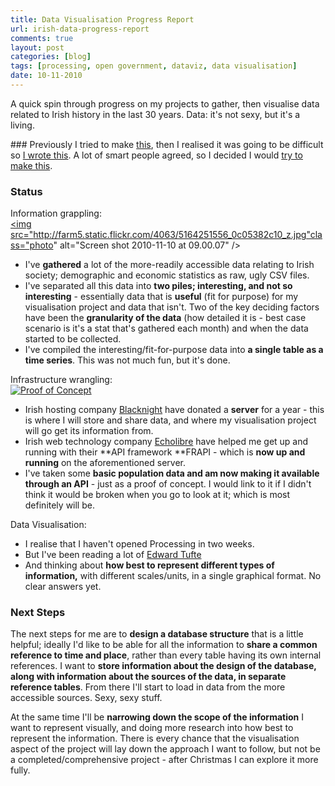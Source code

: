 ```yaml
---
title: Data Visualisation Progress Report
url: irish-data-progress-report
comments: true
layout: post
categories: [blog]
tags: [processing, open government, dataviz, data visualisation]
date: 10-11-2010
---
```

<p class="intro">A quick spin through progress on my projects to gather, then visualise data related to Irish history in the last 30 years. Data: it's not sexy, but it's a living.</p>
### Previously
I tried to make <a href="http://paulmay.org/itp/what-happened" title="What Happened">this</a>, then I realised it was going to be difficult so <a href="http://paulmay.org/articles/ireland-as-pdf" title="I wrote this">I wrote this</a>. A lot of smart people agreed, so I decided I would <a href="http://paulmay.org/articles/building-irish-data/" title="try to make this">try to make this</a>. 

### Status
Information grappling:<br />
<a href="http://www.flickr.com/photos/paulmmay/5164251556/" title="Screen shot 2010-11-10 at 09.00.07 by paulmmay, on Flickr"><img src="http://farm5.static.flickr.com/4063/5164251556_0c05382c10_z.jpg"class="photo" alt="Screen shot 2010-11-10 at 09.00.07" /></a>


* I've **gathered** a lot of the more-readily accessible data relating to Irish society; demographic and economic statistics as raw, ugly CSV files. 
* I've separated all this data into **two piles; interesting, and not so interesting** - essentially data that is **useful** (fit for purpose) for my visualisation project and data that isn't. Two of the key deciding factors have been the **granularity of the data** (how detailed it is - best case scenario is it's a stat that's gathered each month) and when the data started to be collected. 
* I've compiled the interesting/fit-for-purpose data into **a single table as a time series**. This was not much fun, but it's done. 

Infrastructure wrangling:<br />
<a href="http://www.flickr.com/photos/paulmmay/5164262590/" title="Proof of Concept by paulmmay, on Flickr"><img src="http://farm5.static.flickr.com/4025/5164262590_bc0473490a_z.jpg" class="photo" alt="Proof of Concept" /></a>


* Irish hosting company <a href="http://www.blacknight.com" title="Blacknight">Blacknight</a> have donated a **server** for a year - this is where I will store and share data, and where my visualisation project will go get its information from.
* Irish web technology company <a href="http://ww.echolibre.com" title="Echolibre">Echolibre</a> have helped me get up and running with their **API framework **FRAPI - which is **now up and running** on the aforementioned server.
* I've taken some **basic population data and am now making it available through an API** - just as a proof of concept. I would link to it if I didn't think it would be broken when you go to look at it; which is most definitely will be.

Data Visualisation:


* I realise that I haven't opened Processing in two weeks.
* But I've been reading a lot of <a href="http://www.edwardtufte.com/" title="Edward Tufte">Edward Tufte</a>
* And thinking about **how best to represent different types of information,** with different scales/units, in a single graphical format. No clear answers yet.

### Next Steps
The next steps for me are to **design a database structure** that is a little helpful; ideally I'd like to be able for all the information to **share a common reference to time and place**, rather than every table having its own internal references. I want to **store information about the design of the database, along with information about the sources of the data, in separate reference tables**. From there I'll start to load in data from the more accessible sources. Sexy, sexy stuff. 

At the same time I'll be **narrowing down the scope of the information** I want to represent visually, and doing more research into how best to represent the information. There is every chance that the visualisation aspect of the project will lay down the approach I want to follow, but not be a completed/comprehensive project - after Christmas I can explore it more fully.

